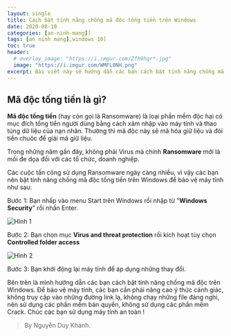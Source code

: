 ```yaml
---
layout: single
title: Cách bật tính năng chống mã độc tống tiền trên Windows
date: 2020-08-10
categories: [an-ninh-mang]]
tags: [an ninh mạng],windows 10]
toc: true
header:
  # overlay_image: "https://i.imgur.com/Zfh9hgr*.jpg"
  image: "https://i.imgur.com/WMFL0NH.png"
excerpt: Bài viết này sẽ hướng dẫn các bạn cách bật tính năng chống mã độc Ransomware trên Windows 10.
---
```

## Mã độc tống tiền là gì?
**Mã độc tống tiền** (hay còn gọi là Ransomware) là loại phần mềm độc hại có mục đích tống tiền người dùng bằng cách xâm nhập vào máy tính và thao túng dữ liệu của nạn nhân. Thường thì mã độc này sẽ mã hóa giữ liệu và đòi tiền chuôc để giải mã giữ liệu.

Trong những năm gần đây, không phải Virus mà chính **Ransomware** mới là mối đe dọa đối với các tổ chức, doanh nghiệp.

Các cuộc tấn công sử dụng Ransomware ngày càng nhiều, vì vậy các bạn nên bật tính năng chống mã độc tống tiền trên Windows để bảo vệ máy tính như sau:

Bước 1: Bạn nhấp vào menu Start trên Windows rồi nhập từ "**Windows Security**" rồi nhấn Enter.

![Hình 1](https://i.imgur.com/76N2Y4h.jpg)

Bước 2: Bạn chọn mục **Virus and threat protection** rồi kích hoạt tùy chọn **Controlled folder access**

![Hình 2](https://i.imgur.com/bPc8ESk.jpg)

Bước 3: Bạn khởi động lại máy tính để áp dụng những thay đổi.

Bên trên là mình hướng dẫn các bạn cách bật tính năng chống mã độc trên Windows. Để bảo vệ máy tính, các bạn cần phải nâng cao ý thức cảnh giác, không truy cập vào những đường link lạ, không chạy những file đáng nghi, nên sử dụng các phần mềm bản quyền, không sử dụng các phần mềm Crack. Chúc các bạn sử dụng máy tính an toàn !

> By Nguyễn Duy Khánh.